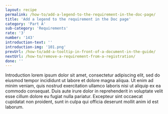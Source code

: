 ```yaml
---
layout: recipe
permalink: /how-to/add-a-legend-to-the-requirement-in-the-doc-page/
title: 'Add a legend to the requirement in the Doc page'
category: 'Part A'
sub-category: 'Requirements'
rate: '3'
number: '143'
introduction-text: ''
introduction-img: '101.png'
prevUrl: /how-to/add-a-tooltip-in-front-of-a-document-in-the-guide/
nextUrl: /how-to/remove-a-requirement-from-a-registration/
done: ''
---
```


Introduction lorem ipsum dolor sit amet, consectetur adipiscing elit, sed do eiusmod tempor incididunt ut labore et dolore magna aliqua. Ut enim ad minim veniam, quis nostrud exercitation ullamco laboris nisi ut aliquip ex ea commodo consequat. Duis aute irure dolor in reprehenderit in voluptate velit esse cillum dolore eu fugiat nulla pariatur. Excepteur sint occaecat cupidatat non proident, sunt in culpa qui officia deserunt mollit anim id est laborum.

